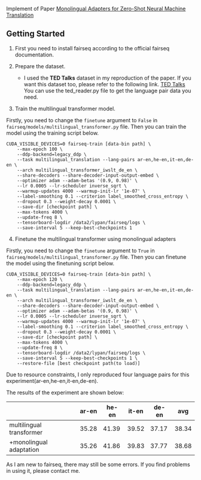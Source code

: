 Implement of Paper [Monolingual Adapters for Zero-Shot Neural Machine Translation](https://aclanthology.org/2020.emnlp-main.361/)

## Getting Started

1. First you need to install fairseq according to the official fairseq documentation.

2. Prepare the dataset.

    - I used the **TED Talks** dataset in my reproduction of the paper. If you want this dataset too, please refer to the following link. [TED Talks](link.https://github.com/neulab/word-embeddings-for-nmt) You can use the ted_reader.py file to get the language pair data you need.
    
3. Train the multilingual transformer model.

Firstly, you need to change the `finetune` argument to `False` in `fairseq/models/multilingual_transformer.py` file. Then you can train the model using the training script below.

```shell
CUDA_VISIBLE_DEVICES=0 fairseq-train [data-bin path] \
    --max-epoch 100 \
    --ddp-backend=legacy_ddp \
    --task multilingual_translation --lang-pairs ar-en,he-en,it-en,de-en \
    --arch multilingual_transformer_iwslt_de_en \
    --share-decoders --share-decoder-input-output-embed \
    --optimizer adam --adam-betas '(0.9, 0.98)' \
    --lr 0.0005 --lr-scheduler inverse_sqrt \
    --warmup-updates 4000 --warmup-init-lr '1e-07' \
    --label-smoothing 0.1 --criterion label_smoothed_cross_entropy \
    --dropout 0.3 --weight-decay 0.0001 \
    --save-dir [checkpoint path] \
    --max-tokens 4000 \
    --update-freq 8 \
    --tensorboard-logdir /data2/lypan/fairseq/logs \
    --save-interval 5 --keep-best-checkpoints 1
```

4. Finetune the multilingual transformer using monolingual adapters

Firstly, you need to change the `finetune` argument to `True` in `fairseq/models/multilingual_transformer.py` file. Then you can finetune the model using the finetuning script below.

```shell
CUDA_VISIBLE_DEVICES=0 fairseq-train [data-bin path] \
    --max-epoch 120 \
    --ddp-backend=legacy_ddp \
    --task multilingual_translation --lang-pairs ar-en,he-en,it-en,de-en \
    --arch multilingual_transformer_iwslt_de_en \
    --share-decoders --share-decoder-input-output-embed \
    --optimizer adam --adam-betas '(0.9, 0.98)' \
    --lr 0.0005 --lr-scheduler inverse_sqrt \
    --warmup-updates 4000 --warmup-init-lr '1e-07' \
    --label-smoothing 0.1 --criterion label_smoothed_cross_entropy \
    --dropout 0.3 --weight-decay 0.0001 \
    --save-dir [checkpoint path] \
    --max-tokens 4000 \
    --update-freq 8 \
    --tensorboard-logdir /data2/lypan/fairseq/logs \
    --save-interval 5 --keep-best-checkpoints 1 \
    --restore-file [best checkpoint path(to load)]
```

Due to resource constraints, I only reproduced four language pairs for this experiment(ar-en,he-en,it-en,de-en).

The results of the experiment are shown below:

|                          | ar-en | he-en | it-en | de-en | avg    |
|--------------------------|-------|-------|-------|-------|--------|
| multilingual transformer | 35.28 | 41.39 | 39.52 | 37.17 | 38.34  |
| +monolingual adaptation  | 35.26 | 41.86 | 39.83 | 37.77 | 38.68  |

As I am new to fairseq, there may still be some errors. If you find problems in using it, please contact me.